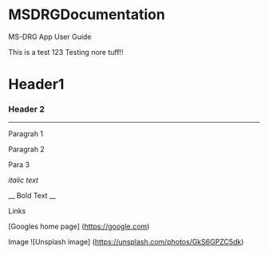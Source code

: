 # MSDRGDocumentation

MS-DRG App User Guide

This is a test 123
Testing nore tuff!!


# Header1
### Header 2
---

Paragrah 1

Paragrah 2

Para 3

_italic text_

__ Bold Text __


Links

[Googles home page] (https://google.com)

Image
![Unsplash image] (https://unsplash.com/photos/GkS6GPZC5dk)
